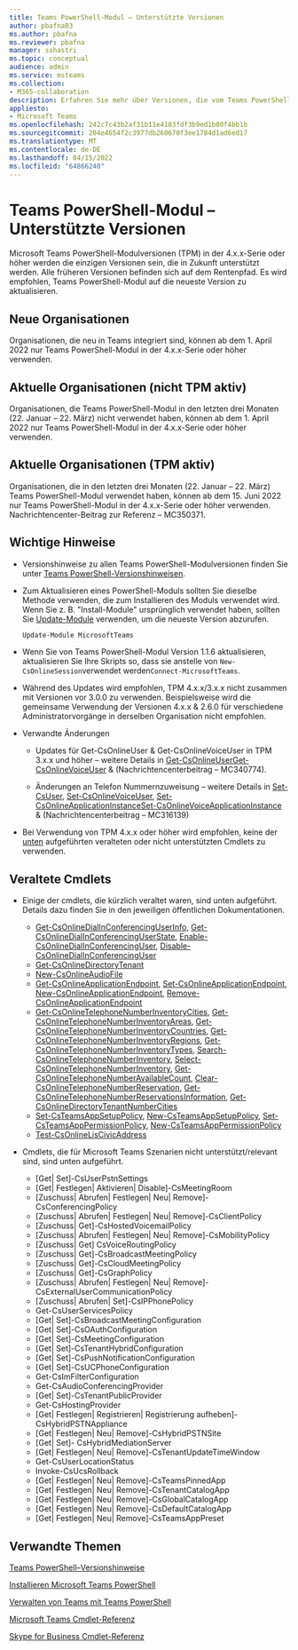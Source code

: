 ```yaml
---
title: Teams PowerShell-Modul – Unterstützte Versionen
author: pbafna03
ms.author: pbafna
ms.reviewer: pbafna
manager: sshastri
ms.topic: conceptual
audience: admin
ms.service: msteams
ms.collection:
- M365-collaboration
description: Erfahren Sie mehr über Versionen, die vom Teams PowerShell-Modul unterstützt werden, das für die Verwaltung von Microsoft Teams verwendet wird.
appliesto:
- Microsoft Teams
ms.openlocfilehash: 242c7c43b2af31b11e4183fdf3b9ed1b00f4bb1b
ms.sourcegitcommit: 204e4654f2c3977db260670f3ee1784d1ad6ed17
ms.translationtype: MT
ms.contentlocale: de-DE
ms.lasthandoff: 04/15/2022
ms.locfileid: "64866240"
---
```

# <a name="teams-powershell-module---supported-versions"></a>Teams PowerShell-Modul – Unterstützte Versionen

Microsoft Teams PowerShell-Modulversionen (TPM) in der 4.x.x-Serie oder höher werden die einzigen Versionen sein, die in Zukunft unterstützt werden. Alle früheren Versionen befinden sich auf dem Rentenpfad. Es wird empfohlen, Teams PowerShell-Modul auf die neueste Version zu aktualisieren.



## <a name="new-organizations"></a>Neue Organisationen

Organisationen, die neu in Teams integriert sind, können ab dem 1. April 2022 nur Teams PowerShell-Modul in der 4.x.x-Serie oder höher verwenden.



## <a name="current-organizations-non-tpm-active"></a>Aktuelle Organisationen (nicht TPM aktiv)

Organisationen, die Teams PowerShell-Modul in den letzten drei Monaten (22. Januar – 22. März) nicht verwendet haben, können ab dem 1. April 2022 nur Teams PowerShell-Modul in der 4.x.x-Serie oder höher verwenden.



## <a name="current-organizations-tpm-active"></a>Aktuelle Organisationen (TPM aktiv)

Organisationen, die in den letzten drei Monaten (22. Januar – 22. März) Teams PowerShell-Modul verwendet haben, können ab dem 15. Juni 2022 nur Teams PowerShell-Modul in der 4.x.x-Serie oder höher verwenden. Nachrichtencenter-Beitrag zur Referenz – MC350371. 



## <a name="important-notes"></a>Wichtige Hinweise

- Versionshinweise zu allen Teams PowerShell-Modulversionen finden Sie unter [Teams PowerShell-Versionshinweisen](teams-powershell-release-notes.md).

- Zum Aktualisieren eines PowerShell-Moduls sollten Sie dieselbe Methode verwenden, die zum Installieren des Moduls verwendet wird. Wenn Sie z. B. "Install-Module" ursprünglich verwendet haben, sollten Sie [Update-Module](/powershell/module/powershellget/update-module) verwenden, um die neueste Version abzurufen.  

  ```powershell
  Update-Module MicrosoftTeams
  ```

-   Wenn Sie von Teams PowerShell-Modul Version 1.1.6 aktualisieren, aktualisieren Sie Ihre Skripts so, dass sie anstelle von `New-CsOnlineSession`verwendet werden`Connect-MicrosoftTeams`.

-   Während des Updates wird empfohlen, TPM 4.x.x/3.x.x nicht zusammen mit Versionen vor 3.0.0 zu verwenden. Beispielsweise wird die gemeinsame Verwendung der Versionen 4.x.x & 2.6.0 für verschiedene Administratorvorgänge in derselben Organisation nicht empfohlen. 

- Verwandte Änderungen
  * Updates für Get-CsOnlineUser & Get-CsOnlineVoiceUser in TPM 3.x.x und höher – weitere Details in [Get-CsOnlineUserGet-CsOnlineVoiceUser](/powershell/module/skype/get-csonlineuser) &  (Nachrichtencenterbeitrag – MC340774).[](/powershell/module/skype/get-csonlinevoiceuser)

  * Änderungen an Telefon Nummernzuweisung – weitere Details in [Set-CsUser](/powershell/module/skype/set-csuser), [Set-CsOnlineVoiceUser](/powershell/module/skype/set-csonlinevoiceuser), [Set-CsOnlineApplicationInstanceSet-CsOnlineVoiceApplicationInstance](/powershell/module/skype/set-csonlineapplicationinstance) &  (Nachrichtencenterbeitrag – MC316139)[](/powershell/module/skype/set-csonlinevoiceapplicationinstance)

-   Bei Verwendung von TPM 4.x.x oder höher wird empfohlen, keine der [unten](#deprecated-cmdlets) aufgeführten veralteten oder nicht unterstützten Cmdlets zu verwenden. 



## <a name="deprecated-cmdlets"></a>Veraltete Cmdlets

- Einige der cmdlets, die kürzlich veraltet waren, sind unten aufgeführt. Details dazu finden Sie in den jeweiligen öffentlichen Dokumentationen. 
  * [Get-CsOnlineDialInConferencingUserInfo](/powershell/module/skype/get-csonlinedialinconferencinguserinfo), [Get-CsOnlineDialInConferencingUserState](/powershell/module/skype/get-csonlinedialinconferencinguserstate), [Enable-CsOnlineDialInConferencingUser](/powershell/module/skype/enable-csonlinedialinconferencinguser), [Disable-CsOnlineDialInConferencingUser](/powershell/module/skype/disable-csonlinedialinconferencinguser)
  * [Get-CsOnlineDirectoryTenant](/powershell/module/skype/get-csonlinedirectorytenant)
  * [New-CsOnlineAudioFile](/powershell/module/skype/new-csonlineaudiofile)
  * [Get-CsOnlineApplicationEndpoint](/powershell/module/skype/get-csonlineapplicationendpoint), [Set-CsOnlineApplicationEndpoint](/powershell/module/skype/set-csonlineapplicationendpoint), [New-CsOnlineApplicationEndpoint](/powershell/module/skype/new-csonlineapplicationendpoint), [Remove-CsOnlineApplicationEndpoint](/powershell/module/skype/remove-csonlineapplicationendpoint)
  * [Get-CsOnlineTelephoneNumberInventoryCities](/powershell/module/skype/get-csonlinetelephonenumberinventorycities), [Get-CsOnlineTelephoneNumberInventoryAreas](/powershell/module/skype/get-csonlinetelephonenumberinventoryareas), [Get-CsOnlineTelephoneNumberInventoryCountries](/powershell/module/skype/get-csonlinetelephonenumberinventorycountries), [Get-CsOnlineTelephoneNumberInventoryRegions](/powershell/module/skype/get-csonlinetelephonenumberinventoryregions), [Get-CsOnlineTelephoneNumberInventoryTypes](/powershell/module/skype/get-csonlinetelephonenumberinventorytypes), [Search-CsOnlineTelephoneNumberInventory](/powershell/module/skype/search-csonlinetelephonenumberinventory), [Select-CsOnlineTelephoneNumberInventory](/powershell/module/skype/select-csonlinetelephonenumberinventory), [Get-CsOnlineTelephoneNumberAvailableCount](/powershell/module/skype/get-csonlinetelephonenumberavailablecount), [ Clear-CsOnlineTelephoneNumberReservation](/powershell/module/skype/clear-csonlinetelephonenumberreservation), [Get-CsOnlineTelephoneNumberReservationsInformation](/powershell/module/skype/get-csonlinetelephonenumberreservationsinformation), [Get-CsOnlineDirectoryTenantNumberCities](/powershell/module/skype/get-csonlinedirectorytenantnumbercities)  
  * [Set-CsTeamsAppSetupPolicy](/powershell/module/skype/set-csteamsappsetuppolicy), [New-CsTeamsAppSetupPolicy](/powershell/module/skype/new-csteamsappsetuppolicy), [Set-CsTeamsAppPermissionPolicy](/powershell/module/skype/set-csteamsapppermissionpolicy), [New-CsTeamsAppPermissionPolicy](/powershell/module/skype/new-csteamsapppermissionpolicy)
  * [Test-CsOnlineLisCivicAddress](/powershell/module/skype/test-csonlineliscivicaddress)


- Cmdlets, die für Microsoft Teams Szenarien nicht unterstützt/relevant sind, sind unten aufgeführt. 
  * [Get| Set]-CsUserPstnSettings
  * [Get| Festlegen| Aktivieren| Disable]-CsMeetingRoom
  * [Zuschuss| Abrufen| Festlegen| Neu| Remove]-CsConferencingPolicy
  * [Zuschuss| Abrufen| Festlegen| Neu| Remove]-CsClientPolicy
  * [Zuschuss| Get]-CsHostedVoicemailPolicy
  * [Zuschuss| Abrufen| Festlegen| Neu| Remove]-CsMobilityPolicy
  * [Zuschuss| Get] CsVoiceRoutingPolicy
  * [Zuschuss| Get]-CsBroadcastMeetingPolicy
  * [Zuschuss| Get]-CsCloudMeetingPolicy
  * [Zuschuss| Get]-CsGraphPolicy
  * [Zuschuss| Abrufen| Festlegen| Neu| Remove]-CsExternalUserCommunicationPolicy
  * [Zuschuss| Abrufen| Set]-CsIPPhonePolicy
  * Get-CsUserServicesPolicy
  * [Get| Set]-CsBroadcastMeetingConfiguration
  * [Get| Set]-CsOAuthConfiguration
  * [Get| Set]-CsMeetingConfiguration
  * [Get| Set]-CsTenantHybridConfiguration
  * [Get| Set]-CsPushNotificationConfiguration
  * [Get| Set]-CsUCPhoneConfiguration
  * Get-CsImFilterConfiguration
  * Get-CsAudioConferencingProvider
  * [Get| Set]-CsTenantPublicProvider
  * Get-CsHostingProvider
  * [Get| Festlegen| Registrieren| Registrierung aufheben]-CsHybridPSTNAppliance
  * [Get| Festlegen| Neu| Remove]-CsHybridPSTNSite
  * [Get| Set]- CsHybridMediationServer
  * [Get| Festlegen| Neu| Remove]-CsTenantUpdateTimeWindow
  * Get-CsUserLocationStatus
  * Invoke-CsUcsRollback
  * [Get| Festlegen| Neu| Remove]-CsTeamsPinnedApp
  * [Get| Festlegen| Neu| Remove]-CsTenantCatalogApp
  * [Get| Festlegen| Neu| Remove]-CsGlobalCatalogApp
  * [Get| Festlegen| Neu| Remove]-CsDefaultCatalogApp
  * [Get| Festlegen| Neu| Remove]-CsTeamsAppPreset



## <a name="related-topics"></a>Verwandte Themen

[Teams PowerShell–Versionshinweise](teams-powershell-release-notes.md)

[Installieren Microsoft Teams PowerShell](teams-powershell-install.md)

[Verwalten von Teams mit Teams PowerShell](teams-powershell-managing-teams.md)

[Microsoft Teams Cmdlet-Referenz](/powershell/module/teams) 

[Skype for Business Cmdlet-Referenz](/powershell/module/skype) 
